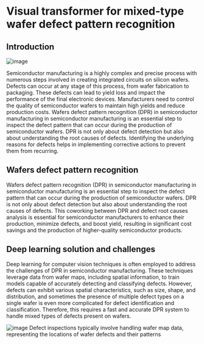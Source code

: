 # Visual transformer for mixed-type wafer defect pattern recognition

## Introduction

![image](https://github.com/PanithanS/Wafers-Defect-Recognition-for-Semiconductor--Manufacturing/assets/83627892/3e059907-fb2b-4ce9-8cbd-440e5afccb10)

Semiconductor manufacturing is a highly complex and precise process with numerous steps involved in creating integrated circuits on silicon wafers. Defects can occur at any stage of this process, from wafer fabrication to packaging. These defects can lead to yield loss and impact the performance of the final electronic devices. Manufacturers need to control the quality of semiconductor wafers to maintain high yields and reduce production costs. Wafers defect pattern recognition (DPR) in semiconductor manufacturing in semiconductor manufacturing is an essential step to inspect the defect pattern that can occur during the production of semiconductor wafers. DPR is not only about defect detection but also about understanding the root causes of defects. Identifying the underlying reasons for defects helps in implementing corrective actions to prevent them from recurring.

## Wafers defect pattern recognition
Wafers defect pattern recognition (DPR) in semiconductor manufacturing in semiconductor manufacturing is an essential step to inspect the defect pattern that can occur during the production of semiconductor wafers. DPR is not only about defect detection but also about understanding the root causes of defects. This coworking between DPR and defect root causes analysis is essential for semiconductor manufacturers to enhance their production, minimize defects, and boost yield, resulting in significant cost savings and the production of higher-quality semiconductor products. 

## Deep learning solution and challenges
Deep learning for computer vision techniques is often employed to address the challenges of DPR in semiconductor manufacturing. These techniques leverage data from wafer maps, including spatial information, to train models capable of accurately detecting and classifying defects. However, defects can exhibit various spatial characteristics, such as size, shape, and distribution, and sometimes the presence of multiple defect types on a single wafer is even more complicated for defect identification and classification. Therefore, this requires a fast and accurate DPR system to handle mixed types of defects present on wafers.

![image](https://github.com/PanithanS/Wafers-Defect-Recognition-for-Semioconducter-Manufacturing/assets/83627892/47f70670-cee2-4be4-a280-cf98f66b45c6)
Defect inspections typically involve handling wafer map data, representing the locations of wafer defects and their patterns

